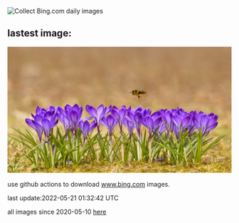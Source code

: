 ![Collect Bing.com daily images](https://github.com/counter2015/bing-daily-images/workflows/Collect%20Bing.com%20daily%20images/badge.svg)
## lastest image:
![](images/ApisMellifera.jpg)

use github actions to download www.bing.com images.

last update:2022-05-21 01:32:42 UTC

all images since 2020-05-10 [here](https://github.com/counter2015/bing-daily-images/tree/master/images) 
